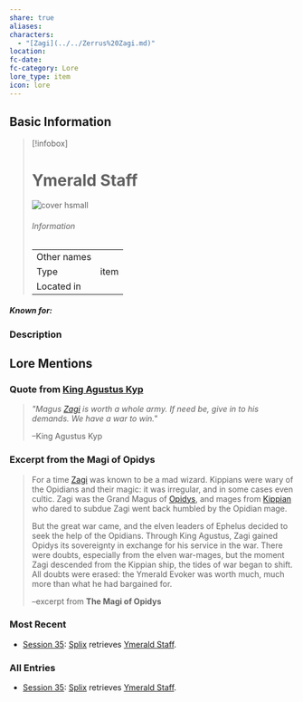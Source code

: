 ```yaml
---
share: true
aliases: 
characters:
  - "[Zagi](../../Zerrus%20Zagi.md)"
location: 
fc-date: 
fc-category: Lore
lore_type: item
icon: lore
---
```


## Basic Information
> [!infobox]
> # Ymerald Staff
> ![cover hsmall](../zzz_attachments/Ymerald%20Staff.png)
> ###### Information
> |   |  |
> | ---- | ---- |
> | Other names | |
> | Type|item|
> | Located in | |
##### Known for:
### Description
## Lore Mentions
### Quote from [King Agustus Kyp](../../Agustus%20Kyp.md)
> *"Magus [Zagi](../../Zerrus%20Zagi.md) is worth a whole army. If need be, give in to his demands. We have a war to win."*
>
> –King Agustus Kyp

### Excerpt from the Magi of Opidys
>For a time [Zagi](../../Zerrus%20Zagi.md) was known to be a mad wizard. Kippians were wary of the Opidians and their magic: it was irregular, and in some cases even cultic. Zagi was the Grand Magus of [Opidys](../Locations/Kingdoms/Opidys.md), and mages from [Kippian](../Locations/Kingdoms/Kingdom%20of%20United%20Kippian.md) who dared to subdue Zagi went back humbled by the Opidian mage.
>
>But the great war came, and the elven leaders of Ephelus decided to seek the help of the Opidians. Through King Agustus, Zagi gained Opidys its sovereignty in exchange for his service in the war. There were doubts, especially from the elven war-mages, but the moment Zagi descended from the Kippian ship, the tides of war began to shift. All doubts were erased: the Ymerald Evoker was worth much, much more than what he had bargained for.
>
>–excerpt from **The Magi of Opidys**

### Most Recent
- [Session 35](../../Session%2035.md): [Splix](Spraugh%20'Splix'%20Calix.md) retrieves [Ymerald Staff](Ymerald%20Staff.md).

### All Entries
- [Session 35](../../Session%2035.md): [Splix](Spraugh%20'Splix'%20Calix.md) retrieves [Ymerald Staff](Ymerald%20Staff.md).
